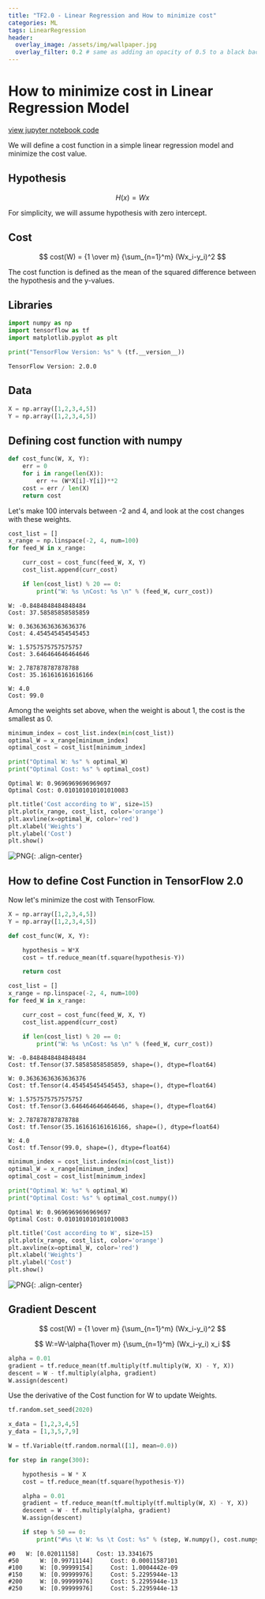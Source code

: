 ```yaml
---
title: "TF2.0 - Linear Regression and How to minimize cost"
categories: ML
tags: LinearRegression
header:
  overlay_image: /assets/img/wallpaper.jpg
  overlay_filter: 0.2 # same as adding an opacity of 0.5 to a black background
---
```

# How to minimize cost in Linear Regression Model

[view jupyter notebook code](https://github.com/WooilJeong/TensorFlow/blob/master/02%20How%20to%20minimize%20cost%20in%20Linear%20Regression%20Model.ipynb)

We will define a cost function in a simple linear regression model and minimize the cost value.

## Hypothesis

$$
H(x) = Wx
$$

For simplicity, we will assume hypothesis with zero intercept.


## Cost

$$
cost(W) = {1 \over m} {\sum_{n=1}^m} (Wx_i-y_i)^2
$$

The cost function is defined as the mean of the squared difference between the hypothesis and the y-values.

## Libraries


```python
import numpy as np
import tensorflow as tf
import matplotlib.pyplot as plt

print("TensorFlow Version: %s" % (tf.__version__))
```

    TensorFlow Version: 2.0.0


## Data


```python
X = np.array([1,2,3,4,5])
Y = np.array([1,2,3,4,5])
```

## Defining cost function with numpy


```python
def cost_func(W, X, Y):
    err = 0
    for i in range(len(X)):
        err += (W*X[i]-Y[i])**2
    cost = err / len(X)
    return cost
```

Let's make 100 intervals between -2 and 4, and look at the cost changes with these weights.


```python
cost_list = []
x_range = np.linspace(-2, 4, num=100)
for feed_W in x_range:

    curr_cost = cost_func(feed_W, X, Y)
    cost_list.append(curr_cost)

    if len(cost_list) % 20 == 0:
        print("W: %s \nCost: %s \n" % (feed_W, curr_cost))
```

    W: -0.8484848484848484
    Cost: 37.58585858585859

    W: 0.36363636363636376
    Cost: 4.454545454545453

    W: 1.5757575757575757
    Cost: 3.646464646464646

    W: 2.787878787878788
    Cost: 35.161616161616166

    W: 4.0
    Cost: 99.0



Among the weights set above, when the weight is about 1, the cost is the smallest as 0.


```python
minimum_index = cost_list.index(min(cost_list))
optimal_W = x_range[minimum_index]
optimal_cost = cost_list[minimum_index]

print("Optimal W: %s" % optimal_W)
print("Optimal Cost: %s" % optimal_cost)
```

    Optimal W: 0.9696969696969697
    Optimal Cost: 0.010101010101010083



```python
plt.title('Cost according to W', size=15)
plt.plot(x_range, cost_list, color='orange')
plt.axvline(x=optimal_W, color='red')
plt.xlabel('Weights')
plt.ylabel('Cost')
plt.show()
```


![PNG](/assets/img/post_img/2019-12-31-tf_min_cost/output_12_0.png){: .align-center}


## How to define Cost Function in TensorFlow 2.0

Now let's minimize the cost with TensorFlow.


```python
X = np.array([1,2,3,4,5])
Y = np.array([1,2,3,4,5])
```


```python
def cost_func(W, X, Y):

    hypothesis = W*X
    cost = tf.reduce_mean(tf.square(hypothesis-Y))

    return cost
```


```python
cost_list = []
x_range = np.linspace(-2, 4, num=100)
for feed_W in x_range:

    curr_cost = cost_func(feed_W, X, Y)
    cost_list.append(curr_cost)

    if len(cost_list) % 20 == 0:
        print("W: %s \nCost: %s \n" % (feed_W, curr_cost))
```

    W: -0.8484848484848484
    Cost: tf.Tensor(37.58585858585859, shape=(), dtype=float64)

    W: 0.36363636363636376
    Cost: tf.Tensor(4.454545454545453, shape=(), dtype=float64)

    W: 1.5757575757575757
    Cost: tf.Tensor(3.646464646464646, shape=(), dtype=float64)

    W: 2.787878787878788
    Cost: tf.Tensor(35.161616161616166, shape=(), dtype=float64)

    W: 4.0
    Cost: tf.Tensor(99.0, shape=(), dtype=float64)




```python
minimum_index = cost_list.index(min(cost_list))
optimal_W = x_range[minimum_index]
optimal_cost = cost_list[minimum_index]

print("Optimal W: %s" % optimal_W)
print("Optimal Cost: %s" % optimal_cost.numpy())
```

    Optimal W: 0.9696969696969697
    Optimal Cost: 0.010101010101010083



```python
plt.title('Cost according to W', size=15)
plt.plot(x_range, cost_list, color='orange')
plt.axvline(x=optimal_W, color='red')
plt.xlabel('Weights')
plt.ylabel('Cost')
plt.show()
```


![PNG](/assets/img/post_img/2019-12-31-tf_min_cost/output_18_0.png){: .align-center}


## Gradient Descent

$$
cost(W) = {1 \over m} {\sum_{n=1}^m} (Wx_i-y_i)^2
$$

$$
W:=W-\alpha{1\over m} {\sum_{n=1}^m} (Wx_i-y_i) x_i
$$

```python
alpha = 0.01
gradient = tf.reduce_mean(tf.multiply(tf.multiply(W, X) - Y, X))
descent = W - tf.multiply(alpha, gradient)
W.assign(descent)
```

Use the derivative of the Cost function for W to update Weights.


```python
tf.random.set_seed(2020)

x_data = [1,2,3,4,5]
y_data = [1,3,5,7,9]

W = tf.Variable(tf.random.normal([1], mean=0.0))

for step in range(300):

    hypothesis = W * X
    cost = tf.reduce_mean(tf.square(hypothesis-Y))

    alpha = 0.01
    gradient = tf.reduce_mean(tf.multiply(tf.multiply(W, X) - Y, X))
    descent = W - tf.multiply(alpha, gradient)
    W.assign(descent)

    if step % 50 == 0:
        print("#%s \t W: %s \t Cost: %s" % (step, W.numpy(), cost.numpy()))
```

    #0 	 W: [0.02011158] 	 Cost: 13.3341675
    #50 	 W: [0.99711144] 	 Cost: 0.00011587101
    #100 	 W: [0.99999154] 	 Cost: 1.0004442e-09
    #150 	 W: [0.99999976] 	 Cost: 5.2295944e-13
    #200 	 W: [0.99999976] 	 Cost: 5.2295944e-13
    #250 	 W: [0.99999976] 	 Cost: 5.2295944e-13
